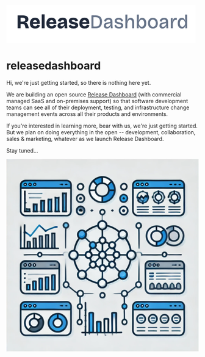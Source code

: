 <img src="release-dashboard.png">

# releasedashboard

Hi, we're just getting started, so there is nothing here yet.

We are building an open source [Release Dashboard](https://releasedashboard.com) (with commercial managed SaaS and on-premises support) 
so that software development teams can see all of their deployment, testing, and infrastructure change management events 
across all their products and environments.


If you're interested in learning more, bear with us, we're just getting started. 
But we plan on doing everything in the open -- development, collaboration, sales & marketing, whatever as we launch Release Dashboard.

Stay tuned...

<img src="DALLE-release-dashboard.png">

